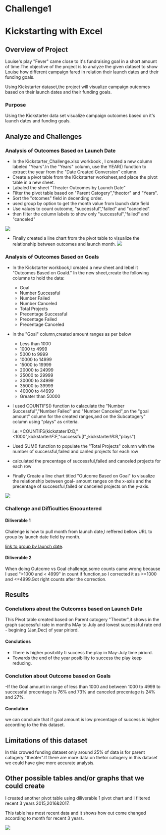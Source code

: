 # Challenge1
# Kickstarting with Excel

## Overview of Project
Louise's play "Fever" came close to it's fundraising goal in a short amount of time.The objective of the project is to analyze the given dataset to show Louise how different campaign fared in relation their launch dates and their funding goals.

Using Kickstarter dataset,the project will visualize campaign outcomes based on their launch dates and their funding goals.

### Purpose
Using the Kickstarter data set visualize campaign outcomes based on it's launch dates and funding goals.


## Analyze and Challenges

### Analysis of Outcomes Based on Launch Date
- In the Kickstarter_Challenge.xlsx workbook , I created a new column labeled "Years".In the "Years" column, use the YEAR() function to extract the year from the "Date Created Conversion" column.
- Create a pivot table from the Kickstarter worksheet,and place the pivot table in a new sheet. 
- Labaled the sheet "Theater Outcomes by Launch Date"
- Filter the pivot table based on "Parent Catogery","theotor" and "Years".
- Sort the "otcomes" field in decending order.
- used group by option to get the month value from launch date field
- Use values to count outcome, "successful","failed" and "canceled".
- then filter the column labels to show only "successful","failed" and "canceled"

![](images/dil1pivot.PNG)

- Finally created a line chart from the pivot table to visualize the relationship between outcomes and launch month.
![](images/Theoter_Outcomes_vs_Launch.png)

### Analysis of Outcomes Based on Goals
- In the Kickstarter workbook,I created a new sheet and lebel it "Outcomes Based on Goald."
In the new sheet,create the following columns to hold the data:
  - Goal
  - Number Successful
  - Number Failed
  - Number Canceled
  - Total Projects
  - Precentage Successful
  - Precentage Failed
  - Precentage Canceled
 
- In the "Goal" column,created amount ranges as per below
  - Less than 1000
  - 1000 to 4999
  - 5000 to 9999
  - 10000 to 14999
  - 15000 to 19999
  - 20000 to 24999
  - 25000 to 29999
  - 30000 to 34999
  - 35000 to 39999
  - 40000 to 44999
  - Greater than 50000
- I used COUNTIFS() function to calaculate the "Number Successful","Number Failed" and "Number Canceled",on the "goal amount" column for the created ranges,and on the Subcatogery" column using "plays" as criteria.
 
    i.e: =COUNTIFS(kickstater!$D:$D,"<1000",kickstarter!$F:$F,"successfu[l",;kickstarter!$R:$R,"plays")

- Used SUM() function to populate the "Total Projects" column with the number of successful,failed and canled projects for each row 
- calculated the precentage of successful,failed and canceled projects for each row
- Finally Create a line chart titled "Outcome Based on Goal" to visualize the relationship between goal- amount ranges on the x-axis and the precentage of successful,failed or canceled projects on the y-axis.

![](images/Outcomes_vs_Goals.png)

### Challenge and Difficulties Encountered

 #### Diliverable 1
  Chalenge is how to pull month from launch date,I reffered bellow URL to group by launch date field by month.

  [link to group by launch date](https://trumpexcel.com/group-dates-in-pivot-tables-excel/).

#### Diliverable 2
  When doing Outcome vs Goal challenge,some counts came wrong because I used ">1000 and < 4999" in count if function,so I corrected it as >=1000 and <=4999.Got right counts after the correction.
 
 
 ## Results
 
  ### Conclutions about the Outcomes based on Launch Date
  This Pivot table created based on Parent catogery "Theoter",it shows in the graph successful rate in months MAy to July and lowest successful rate end - begining (Jan,Dec) of year piriord.
  
  #### Conclutions
  - There is higher posibility ti success the play in May-July time piriord.
  - Towards the end of the year posibility to success the play keep reducing.

### Conclution about Outcome based on Goals
  -If the Goal amount in range of less than 1000 and between 1000 to 4999 to successful precentage is 76% and 73% and canceled precentage is 24% and 27%.
  
  #### Conclution
   we can conclude that if goal amount is low precentage of success is higher according to the this dataset.
   
   
## Limitations of this dataset
 
  In this crowed funding dataset only around 25% of data is for parent catogery "theoter".If there are more data on thetor catogery in this dataset we could have give more accurate analysis.
  
  ## Other possible tables and/or graphs that we could create
  
  I created another pivot table using diliverable 1 pivot chart and I filtered recent 3 years 2015,2016&2017.
  
  This table has most recent data and it shows how out come changed according to month for recent 3 years.
  
  ![](images/Theoter_Outcome_vs_lauchD_Recent_yrs.png)
  
  
